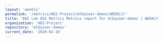 ```yaml
---
layout: 'weekly'
permalink: '/metrics/HDI-Project/mlbazaar-demos/WEEKLY/'
title: 'DAI Lab OSS Metrics Metrics report for mlbazaar-demos | WEEKLY-REPORT-2020-02-16'
organization: 'HDI-Project'
repository: 'mlbazaar-demos'
current_date: '2020-02-16'
---
```

